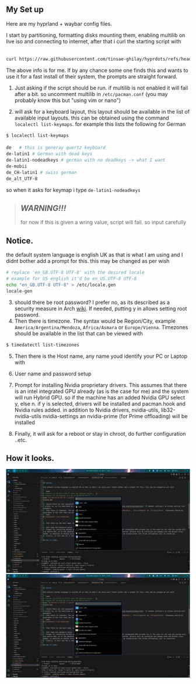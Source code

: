 ## My Set up
Here are my hyprland + waybar config files.

I start by partitioning, formatting disks mounting them, enabling multilib on live iso and connecting to internet, after that
i curl the starting script with 

```bash

curl https://raw.githubusercontent.com/tinsae-ghilay/hyprdots/refs/heads/master/arch-install.sh -o installscript.sh

```
The above info is for me. If by any chance some one finds this and wants to use it for a fast install of their system, the prompts are straight forward.

1. Just asking if the script should be run. if multilib is not enabled it will fail after a bit. so uncomment multilib in `/etc/pacman.conf` (you may probably know this but "using vim or nano")

2. will ask for a keyboard layout, this layout should be available in the list of available input layouts. this can be obtained using the command `localectl list-keymaps`. for example this lists the following for German 
```bash
$ localectl list-keymaps

de   # this is generay quertz keyboard
de-latin1 # German with dead keys
de-latin1-nodeadkeys # german with no deadkeys -> what I want
de-mobii
de_CH-latin1 # swiss german
de_alt_UTF-8
``` 

so when it asks for keymap i type `de-latin1-nodeadkeys`

> ## *WARNING!!!* 
> for now if this is given a wring value, script will fail. so input carefully

## Notice.

the default system language is english UK as that is what I am using and I didnt bother add a prompt for this. this may be changed as per wish

```bash
# replace 'en_GB.UTF-8 UTF-8' with the desired locale 
# example for US english it'd be en_US.UTF-8 UTF-8
echo "en_GB.UTF-8 UTF-8" > /etc/locale.gen 
locale-gen
```
3. should there be root password?
I prefer no, as its described as a security measure in Arch [wiki](https://wiki.archlinux.org/title/Security). If needed, putting y in allows setting root password.
4. Then there is timezone. The syntax would be Region/City, example `America/Argentina/Mendoza`, `Africa/Asmara` or `Europe/Vienna`. Timezones should be available in the list that can be viewed with 
```bash
$ timedatectl list-timezones
```

5. Then there is the Host name, any name youd identify your PC or Laptop with

6. User name and password setup
7. Prompt for installing Nvidia proprietary drivers. This assumes that there is an intel integrated GPU already (as is the case for me) and the system will run Hybrid GPU. so if the machine has an added Nvidia GPU select y, else n. if y is selected, drivers will be installed and pacman.hook and Nvidia rules added. in addition to Nvidia drivers, nvidia-utils, lib32-nvidia-utils nvidia-settings an nvidia-prime (for Prime offloading) will be installed
8. Finally, it will ask for a reboot or stay in chroot, do further configuration ..etc. 

## How it looks.
![alt text](hypr/wallpapers/shot.png)
![alt text](hypr/wallpapers/shot.png)